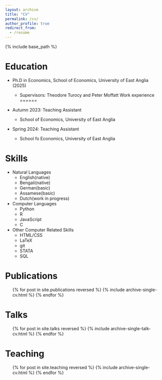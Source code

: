 ```yaml
---
layout: archive
title: "CV"
permalink: /cv/
author_profile: true
redirect_from:
  - /resume
---
```


{% include base_path %}

Education
======
* Ph.D in Economics, School of Economics, University of East Anglia (2025)
  * Supervisors: Theodore Turocy and Peter Moffatt 
Work experience
======
* Autumn 2023: Teaching Assistant
  * School of Economics, University of East Anglia

* Spring 2024: Teaching Assistant
  * School fo Economics, University of East Anglia
  
Skills
======
* Natural Languages
  * English(native) 
  * Bengali(native)
  *  German(basic) 
  *  Assamese(basic)
  *  Dutch(work in progress)
* Computer Languages
  * Python
  * R
  * JavaScript
  * C
* Other Computer Related Skills
  * HTML/CSS
  * LaTeX
  * git
  * STATA
  * SQL

Publications
======
  <ul>{% for post in site.publications reversed %}
    {% include archive-single-cv.html %}
  {% endfor %}</ul>
  
Talks
======
  <ul>{% for post in site.talks reversed %}
    {% include archive-single-talk-cv.html  %}
  {% endfor %}</ul>
  
Teaching
======
  <ul>{% for post in site.teaching reversed %}
    {% include archive-single-cv.html %}
  {% endfor %}</ul>
  

